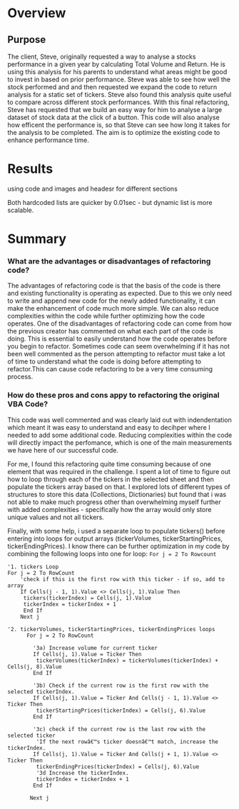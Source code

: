 # Overview 
## Purpose
The client, Steve, originally requested a way to analyse a stocks performance in a given year by calculating Total Volume and Return. He is using this analysis for his parents to understand what areas might be good to invest in based on prior performance. Steve was able to see how well the stock performed and and then requested we expand the code to return analysis for a static set of tickers. Steve also found this analysis quite useful to compare across different stock performances. With this final refactoring, Steve has requested that we build an easy way for him to analyse a large dataset of stock data at the click of a button. This code will also analyse how efficent the performance is, so that Steve can see how long it takes for the analysis to be completed. The aim is to optimize the existing code to enhance performance time.

# Results

using code and images and headesr for different sections

Both hardcoded lists are quicker by 0.01sec - but dynamic list is more scalable.

# Summary
### What are the advantages or disadvantages of refactoring code?
The advantages of refactoring code is that the basis of the code is there and existing functionality is operating as expected. Due to this we only need to write and append new code for the newly added functionality, it can make the enhancement of code much more simple. We can also reduce complexities within the code while further optimizing how the code operates. 
One of the disadvantages of refactoring code can come from how the previous creator has commented on what each part of the code is doing. This is essential to easily understand how the code operates before you begin to refactor. Sometimes code can seem overwhelming if it has not been well commented as the person attempting to refactor must take a lot of time to understand what the code is doing before attempting to refactor.This can cause code refactoring to be a very time consuming process. 

### How do these pros and cons appy to refactoring the original VBA Code?
This code was well commented and was clearly laid out with indendentation which meant it was easy to understand and easy to decihper where I needed to add some additional code. Reducing complexities within the code will directly impact the perfomance, which is one of the main measurements we have here of our successful code. 

For me, I found this refactoring quite time consuming because of one element that was required in the challenge. I spent a lot of time to figure out how to loop through each of the tickers in the selected sheet and then populate the tickers array based on that. I explored lots of different types of structures to store this data (Collections, Dictionaries) but found that i was not able to make much progress other than overwhelming myself further with added complexities - specifically how the array would only store unique values and not all tickers. 

Finally, with some help, i used a separate loop to populate tickers() before entering into loops for output arrays (tickerVolumes, tickerStartingPrices, tickerEndingPrices). I know there can be further optimization in my code by combining the following loops into one for loop: 
`For j = 2 To Rowcount`

```
'1. tickers Loop
For j = 2 To RowCount
    'check if this is the first row with this ticker - if so, add to array
    If Cells(j - 1, 1).Value <> Cells(j, 1).Value Then
     tickers(tickerIndex) = Cells(j, 1).Value
     tickerIndex = tickerIndex + 1
     End If
    Next j 

'2. tickerVolumes, tickerStartingPrices, tickerEndingPrices loops
      For j = 2 To RowCount

        '3a) Increase volume for current ticker
        If Cells(j, 1).Value = Ticker Then
         tickerVolumes(tickerIndex) = tickerVolumes(tickerIndex) + Cells(j, 8).Value
        End If
        
        '3b) Check if the current row is the first row with the selected tickerIndex.
        If Cells(j, 1).Value = Ticker And Cells(j - 1, 1).Value <> Ticker Then
         tickerStartingPrices(tickerIndex) = Cells(j, 6).Value
        End If
        
        '3c) check if the current row is the last row with the selected ticker
         'If the next rowâ€™s ticker doesnâ€™t match, increase the tickerIndex.
        If Cells(j, 1).Value = Ticker And Cells(j + 1, 1).Value <> Ticker Then
         tickerEndingPrices(tickerIndex) = Cells(j, 6).Value
         '3d Increase the tickerIndex.
         tickerIndex = tickerIndex + 1
        End If
        
       Next j 
```
     
